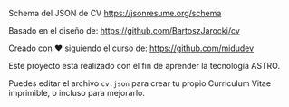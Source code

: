 Schema del JSON de CV
https://jsonresume.org/schema

Basado en el diseño de:
https://github.com/BartoszJarocki/cv

Creado con ❤️ siguiendo el curso de:
https://github.com/midudev


Este proyecto está realizado con el fin de aprender la tecnología ASTRO.


Puedes editar el archivo `cv.json` para crear tu propio Curriculum Vitae imprimible, o incluso para mejorarlo.